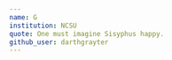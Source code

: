 ```yaml
---
name: G
institution: NCSU
quote: One must imagine Sisyphus happy.
github_user: darthgrayter
---
```

